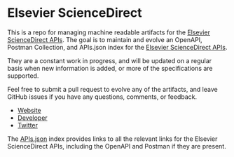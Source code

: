# Elsevier ScienceDirectThis is a repo for managing machine readable artifacts for the [Elsevier ScienceDirect APIs](http://www.elsevier.com/). The goal is to maintain and evolve an OpenAPI, Postman Collection, and APIs.json index for the [Elsevier ScienceDirect APIs](http://www.elsevier.com/).They are a constant work in progress, and will be updated on a regular basis when new information is added, or more of the specifications are supported.Feel free to submit a pull request to evolve any of the artifacts, and leave GitHub issues if you have any questions, comments, or feedback.- [Website](http://www.elsevier.com/)- [Developer](http://www.elsevier.com/)- [Twitter](https://twitter.com/ElsevierConnec)The [APIs.json](https://github.com/api-evangelist/elsevier-sciencedirect/blob/master/apis.json) index provides links to all the relevant links for the Elsevier ScienceDirect APIs, including the OpenAPI and Postman if they are present.